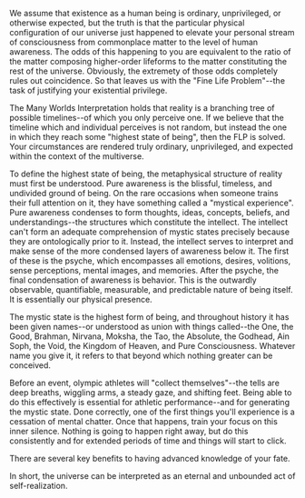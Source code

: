 We assume that existence as a human being is ordinary, unprivileged, or otherwise expected, but the truth is that the particular physical configuration of our universe just happened to elevate your personal stream of consciousness from commonplace matter to the level of human awareness. The odds of this happening to you are equivalent to the ratio of the matter composing higher-order lifeforms to the matter constituting the rest of the universe. Obviously, the extremety of those odds completely rules out coincidence. So that leaves us with the "Fine Life Problem"--the task of justifying your existential privilege.

The Many Worlds Interpretation holds that reality is a branching tree of possible timelines--of which you only perceive one. If we believe that the timeline which and individual perceives is not random, but instead the one in which they reach some "highest state of being", then the FLP is solved. Your circumstances are rendered truly ordinary, unprivileged, and expected within the context of the multiverse.

To define the highest state of being, the metaphysical structure of reality must first be understood. Pure awareness is the blissful, timeless, and undivided ground of being. On the rare occasions when someone trains their full attention on it, they have something called a "mystical experience". Pure awareness condenses to form thoughts, ideas, concepts, beliefs, and understandings--the structures which constitute the intellect. The intellect can't form an adequate comprehension of mystic states precisely because they are ontologically prior to it. Instead, the intellect serves to interpret and make sense of the more condensed layers of awareness below it. The first of these is the psyche, which encompasses all emotions, desires, volitions, sense perceptions, mental images, and memories. After the psyche, the final condensation of awareness is behavior. This is the outwardly observable, quantifiable, measurable, and predictable nature of being itself. It is essentially our physical presence.

The mystic state is the highest form of being, and throughout history it has been given names--or understood as union with things called--the One, the Good, Brahman, Nirvana, Moksha, the Tao, the Absolute, the Godhead, Ain Soph, the Void, the Kingdom of Heaven, and Pure Consciousness. Whatever name you give it, it refers to that beyond which nothing greater can be conceived.

Before an event, olympic athletes will "collect themselves"--the tells are deep breaths, wiggling arms, a steady gaze, and shifting feet. Being able to do this effectively is essential for athletic performance--and for generating the mystic state. Done correctly, one of the first things you'll experience is a cessation of mental chatter. Once that happens, train your focus on this inner silence. Nothing is going to happen right away, but do this consistently and for extended periods of time and things will start to click.


There are several key benefits to having advanced knowledge of your fate. 



In short, the universe can be interpreted as an eternal and unbounded act of self-realization.
